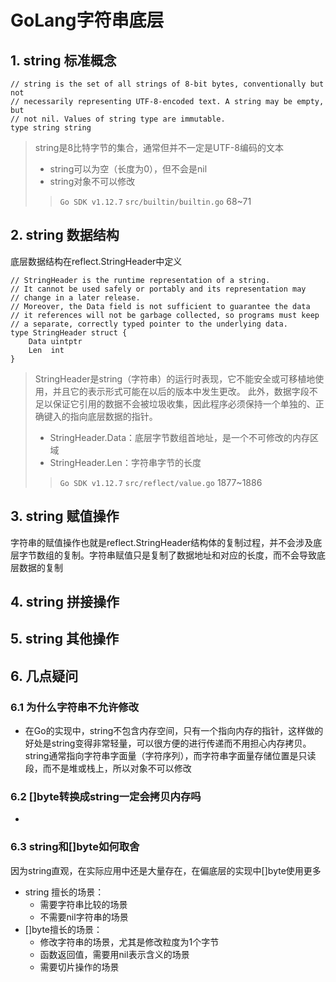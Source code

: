 
# GoLang字符串底层
## 1. string 标准概念 
```
// string is the set of all strings of 8-bit bytes, conventionally but not
// necessarily representing UTF-8-encoded text. A string may be empty, but
// not nil. Values of string type are immutable.
type string string
```
> string是8比特字节的集合，通常但并不一定是UTF-8编码的文本
> - string可以为空（长度为0），但不会是nil
> - string对象不可以修改
>> `Go SDK v1.12.7` `src/builtin/builtin.go` 68~71



## 2. string 数据结构
底层数据结构在reflect.StringHeader中定义
```
// StringHeader is the runtime representation of a string.
// It cannot be used safely or portably and its representation may
// change in a later release.
// Moreover, the Data field is not sufficient to guarantee the data
// it references will not be garbage collected, so programs must keep
// a separate, correctly typed pointer to the underlying data.
type StringHeader struct {
	Data uintptr
	Len  int
}
```
> StringHeader是string（字符串）的运行时表现，它不能安全或可移植地使用，并且它的表示形式可能在以后的版本中发生更改。
> 此外，数据字段不足以保证它引用的数据不会被垃圾收集，因此程序必须保持一个单独的、正确键入的指向底层数据的指针。
> - StringHeader.Data：底层字节数组首地址，是一个不可修改的内存区域
> - StringHeader.Len：字符串字节的长度
>> `Go SDK v1.12.7` `src/reflect/value.go` 1877~1886

## 3. string 赋值操作
字符串的赋值操作也就是reflect.StringHeader结构体的复制过程，并不会涉及底层字节数组的复制。字符串赋值只是复制了数据地址和对应的长度，而不会导致底层数据的复制

## 4. string 拼接操作

## 5. string 其他操作

## 6. 几点疑问
### 6.1 为什么字符串不允许修改
- 在Go的实现中，string不包含内存空间，只有一个指向内存的指针，这样做的好处是string变得非常轻量，可以很方便的进行传递而不用担心内存拷贝。string通常指向字符串字面量（字符序列），而字符串字面量存储位置是只读段，而不是堆或栈上，所以对象不可以修改
### 6.2 []byte转换成string一定会拷贝内存吗
- 
### 6.3 string和[]byte如何取舍
因为string直观，在实际应用中还是大量存在，在偏底层的实现中[]byte使用更多
- string 擅长的场景：
  - 需要字符串比较的场景
  - 不需要nil字符串的场景
- []byte擅长的场景：
  - 修改字符串的场景，尤其是修改粒度为1个字节
  - 函数返回值，需要用nil表示含义的场景
  - 需要切片操作的场景
